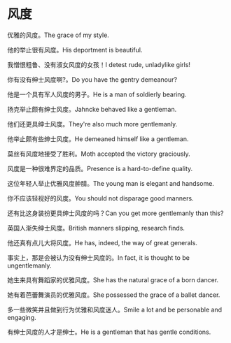 # 风度

<p><span class="chinese">优雅的风度。</span><span class="english">The grace of my style.</span></p>

<p><span class="chinese">他的举止很有风度。</span><span class="english">His deportment is beautiful.</span></p>

<p><span class="chinese">我憎恨粗鲁、没有淑女风度的女孩！</span><span class="english">I detest rude, unladylike girls!</span></p>

<p><span class="chinese">你有没有绅士风度啊?。</span><span class="english">Do you have the gentry demeanour?</span></p>

<p><span class="chinese">他是一个具有军人风度的男子。</span><span class="english">He is a man of soldierly bearing.</span></p>

<p><span class="chinese">扬克举止颇有绅士风度。</span><span class="english">Jahncke behaved like a gentleman.</span></p>

<p><span class="chinese">他们还更具绅士风度。</span><span class="english">They're also much more gentlemanly.</span></p>

<p><span class="chinese">他举止颇有些绅士风度。</span><span class="english">He demeaned himself like a gentleman.</span></p>

<p><span class="chinese">莫丝有风度地接受了胜利。</span><span class="english">Moth accepted the victory graciously.</span></p>

<p><span class="chinese">风度是一种很难界定的品质。</span><span class="english">Presence is a hard-to-define quality.</span></p>

<p><span class="chinese">这位年轻人举止优雅风度舯腈。</span><span class="english">The young man is elegant and handsome.</span></p>

<p><span class="chinese">你不应该轻视好的风度。</span><span class="english">You should not disparage good manners.</span></p>

<p><span class="chinese">还有比这身装扮更具绅士风度的吗？</span><span class="english">Can you get more gentlemanly than this?</span></p>

<p><span class="chinese">英国人渐失绅士风度。</span><span class="english">British manners slipping, research finds.</span></p>

<p><span class="chinese">他还真有点儿大将风度。</span><span class="english">He has, indeed, the way of great generals.</span></p>

<p><span class="chinese">事实上，那是会被认为没有绅士风度的。</span><span class="english">In fact, it is thought to be ungentlemanly.</span></p>

<p><span class="chinese">她生来具有舞蹈家的优雅风度。</span><span class="english">She has the natural grace of a born dancer.</span></p>

<p><span class="chinese">她有着芭蕾舞演员的优雅风度。</span><span class="english">She possessed the grace of a ballet dancer.</span></p>

<p><span class="chinese">多一些微笑并且做到行为优雅和风度迷人。</span><span class="english">Smile a lot and be personable and engaging.</span></p>

<p><span class="chinese">有绅士风度的人才是绅士。</span><span class="english">He is a gentleman that has gentle conditions.</span></p>

